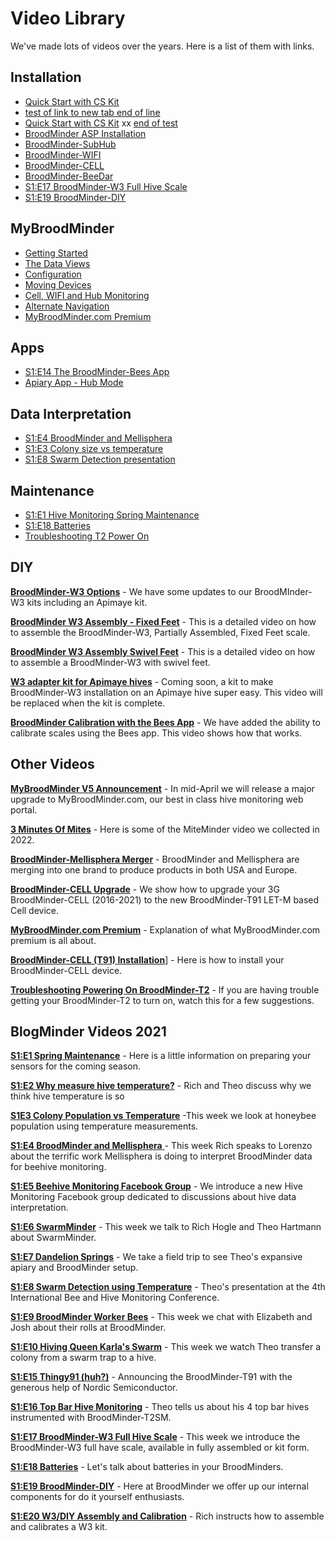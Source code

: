 # Video Library

We've made lots of videos over the years. Here is a list of them with links.

## Installation

- [Quick Start with CS Kit](https://youtu.be/6WicH4_l2FQ) <a href="https://youtu.be/6WicH4_l2FQ" target="_blank">
- test of link to new tab <a href="https://youtu.be/6WicH4_l2FQ" target="_blank"> end of line
- [Quick Start with CS Kit](https://youtu.be/6WicH4_l2FQ)  xx <a href="https://youtu.be/6WicH4_l2FQ" target="_blank"> end of test
- [BroodMinder ASP Installation](https://youtu.be/B14U5S49EEE)
- [BroodMinder-SubHub](https://youtu.be/Y0EgtksIqHU)
- [BroodMinder-WIFI](https://youtu.be/10jw51jqmT0)
- [BroodMinder-CELL](https://youtu.be/4Mh9DT7VblI)
- [BroodMinder-BeeDar](https://youtu.be/Pw1EFYKX2KU)
- [S1:E17 BroodMinder-W3 Full Hive Scale](https://youtu.be/tI6Kw-PU_3A)
- [S1:E19 BroodMinder-DIY](https://youtu.be/3xdnkD1NpHo)

## MyBroodMinder

- [Getting Started](https://youtu.be/yVJyK7epnaY)
- [The Data Views](https://youtu.be/kOA9ApkkQgo)
- [Configuration](https://youtu.be/TAwZaPr-d20)
- [Moving Devices](https://youtu.be/xAiVaRKCRZo)
- [Cell, WIFI and Hub Monitoring](https://youtu.be/JXfLwWaJT_A)
- [Alternate Navigation](https://youtu.be/82msJgNy8Ms)
- [MyBroodMinder.com Premium](https://youtu.be/JAAVzttW6ag)

## Apps

- [S1:E14 The BroodMinder-Bees App](https://youtu.be/qF0VykUFYzs)
- [Apiary App - Hub Mode](https://youtu.be/LQsblm7G-SI)

## Data Interpretation

- [S1:E4 BroodMinder and Mellisphera](https://youtu.be/wru1jOZ9qbk)
- [S1:E3 Colony size vs temperature](https://youtu.be/r1XjAYiTHgE)
- [S1:E8 Swarm Detection presentation](https://youtu.be/jmRjC8yvCQU)

## Maintenance

- [S1:E1 Hive Monitoring Spring Maintenance](https://youtu.be/3bXVbkQ1t_8)
- [S1:E18 Batteries](https://youtu.be/RmTpYHZxrf0)
- [Troubleshooting T2 Power On](https://youtu.be/NtjtV7TKFgc)

## DIY

[**BroodMinder-W3 Options**](https://youtu.be/75ww-pvq3E8) - We have some updates to our BroodMInder-W3 kits including an Apimaye kit. 

[**BroodMinder W3 Assembly - Fixed Feet**](https://youtu.be/wgH3Iq6Ojt8) - This is a detailed video on how to assemble the BroodMinder-W3, Partially Assembled, Fixed Feet scale. 

[**BroodMinder W3 Assembly Swivel Feet**](https://youtu.be/Tv0dToJJHR8) - This is a detailed video on how to assemble a BroodMinder-W3 with swivel feet.

[**W3 adapter kit for Apimaye hives**](https://youtu.be/M6lKLreqPM4) - Coming soon, a kit to make BroodMinder-W3 installation on an Apimaye  hive super easy. This video will be replaced when the kit is complete. 

[**BroodMinder Calibration with the Bees App**](https://youtu.be/g8QUoGfgbbw) - We have added the ability to calibrate scales using the Bees app. This video shows how that works. 



## Other Videos

[**MyBroodMinder V5 Announcement**](https://youtu.be/MQRW-59oMB4) - In mid-April we will release a major upgrade to MyBroodMinder.com, our best in class hive monitoring web portal.  

[**3 Minutes  Of Mites**](https://youtu.be/C3oz5TRl4UA) - Here is some of the MiteMinder video we collected in 2022.

[**BroodMinder-Mellisphera Merger**](https://youtu.be/IY98mxjJmLU) - BroodMinder and Mellisphera are merging into one brand to produce products in both USA and Europe. 

[**BroodMinder-CELL Upgrade**](https://youtu.be/GuEjakVh554) - We show how to upgrade your 3G BroodMinder-CELL (2016-2021) to the new BroodMinder-T91 LET-M based Cell device.

[**MyBroodMinder.com Premium**](https://youtu.be/JAAVzttW6ag) - Explanation of what MyBroodMinder.com premium is all about.

[**BroodMinder-CELL (T91) Installation**](https://youtu.be/8ykSvgVCvwE)] - Here is how to install your BroodMinder-CELL device. 

[**Troubleshooting  Powering On BroodMinder-T2**](https://youtu.be/NtjtV7TKFgc) - If you are having trouble getting your BroodMinder-T2 to turn on, watch this for a few suggestions. 



## BlogMinder Videos 2021

[**S1:E1 Spring Maintenance**](https://youtu.be/3bXVbkQ1t_8)  - Here is a little information on preparing your sensors for the coming season. 

[**S1:E2 Why measure hive temperature?**](https://youtu.be/0zcPf59F-9I) - Rich and Theo discuss why we think hive temperature is so 

[**S1E3 Colony Population vs Temperature**](https://youtu.be/r1XjAYiTHgE) -This week we look at honeybee population using temperature measurements. 

[**S1:E4 BroodMinder and Mellisphera** ](https://youtu.be/wru1jOZ9qbk)- This week Rich speaks to Lorenzo about the terrific work Mellisphera is  doing to interpret BroodMinder data for beehive monitoring. 

[**S1:E5 Beehive Monitoring Facebook Group**](https://youtu.be/AjGZxDhf5-Y) - We introduce a new Hive Monitoring Facebook group dedicated to discussions about hive data interpretation. 

[**S1:E6 SwarmMinder**](https://youtu.be/QTSi0G34w-s) - This week we talk to Rich Hogle and Theo Hartmann about SwarmMinder. 

[**S1:E7 Dandelion Springs**](https://youtu.be/QTSi0G34w-s) -  We take a field trip to see Theo's expansive apiary and BroodMinder setup. 

[**S1:E8 Swarm Detection using Temperature**](https://youtu.be/jmRjC8yvCQU) - Theo's presentation at the 4th International Bee and Hive Monitoring Conference. 

[**S1:E9 BroodMinder Worker Bees**](https://youtu.be/fGWosy74GE4) - This week we chat with Elizabeth and Josh about their rolls at BroodMinder.

[**S1:E10 Hiving Queen Karla's Swarm**](https://youtu.be/OdmFxZQF09Y) - This week we watch Theo transfer a colony from a swarm trap to a hive. 

[**S1:E15 Thingy91 (huh?)**](https://youtu.be/Wwj5fR6P1hE) - Announcing the BroodMinder-T91 with the generous help of Nordic Semiconductor. 

[**S1:E16 Top Bar Hive Monitoring**](https://youtu.be/mifLZvrxlzw) - Theo tells us about his 4 top bar hives instrumented with BroodMinder-T2SM.

[**S1:E17 BroodMinder-W3 Full Hive Scale**](https://youtu.be/tI6Kw-PU_3A) - This week we introduce the BroodMinder-W3 full have scale, available in fully assembled or kit form. 

[**S1:E18 Batteries**](https://youtu.be/RmTpYHZxrf0) - Let's talk about batteries in your BroodMinders. 

[**S1:E19 BroodMinder-DIY**](https://youtu.be/3xdnkD1NpHo) - Here at BroodMinder we offer up our internal components for do it yourself enthusiasts. 

[**S1:E20 W3/DIY Assembly and Calibration**](https://youtu.be/Hh9VKOsFOh8) - Rich instructs how to assemble and calibrates a W3 kit. 

